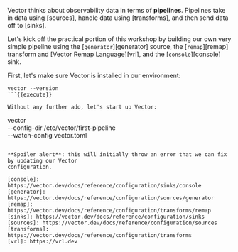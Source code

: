 Vector thinks about observability data in terms of **pipelines**. Pipelines take in data using
[sources], handle data using [transforms], and then send data off to [sinks].

Let's kick off the practical portion of this workshop by building our own very simple pipeline using
the [`generator`][generator] source, the [`remap`][remap] transform and [Vector Remap
Language][vrl], and the [`console`][console] sink.

First, let's make sure Vector is installed in our environment:

```
vector --version
```{{execute}}

Without any further ado, let's start up Vector:

```
vector \
  --config-dir /etc/vector/first-pipeline \
  --watch-config vector.toml
```{{execute}}

**Spoiler alert**: this will initially throw an error that we can fix by updating our Vector
configuration.

[console]: https://vector.dev/docs/reference/configuration/sinks/console
[generator]: https://vector.dev/docs/reference/configuration/sources/generator
[remap]: https://vector.dev/docs/reference/configuration/transforms/remap
[sinks]: https://vector.dev/docs/reference/configuration/sinks
[sources]: https://vector.dev/docs/reference/configuration/sources
[transforms]: https://vector.dev/docs/reference/configuration/transforms
[vrl]: https://vrl.dev